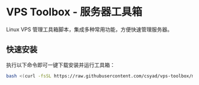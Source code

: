 # VPS Toolbox - 服务器工具箱

 Linux VPS 管理工具箱脚本，集成多种常用功能，方便快速管理服务器。

## 快速安装

执行以下命令即可一键下载安装并运行工具箱：

```bash
bash <(curl -fsSL https://raw.githubusercontent.com/csyad/vps-toolbox/main/iinstall.sh)

